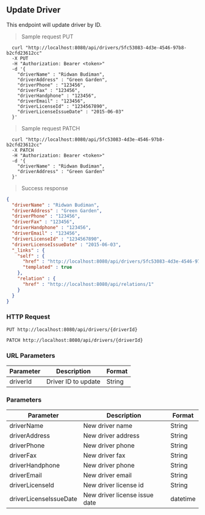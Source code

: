 ## Update Driver
This endpoint will update driver by ID.

> Sample request PUT

```shell
  curl "http://localhost:8080/api/drivers/5fc53083-4d3e-4546-97b8-b2cfd23612cc"
  -X PUT
  -H "Authorization: Bearer <token>"
  -d '{
    "driverName" : "Ridwan Budiman",
    "driverAddress" : "Green Garden",
    "driverPhone" : "123456",
    "driverFax" : "123456",
    "driverHandphone" : "123456",
    "driverEmail" : "123456",
    "driverLicenseId" : "1234567890",
    "driverLicenseIssueDate" : "2015-06-03"
  }'
```

> Sample request PATCH

```shell
  curl "http://localhost:8080/api/5fc53083-4d3e-4546-97b8-b2cfd23612cc"
  -X PATCH
  -H "Authorization: Bearer <token>"
  -d '{
    "driverName" : "Ridwan Budiman",
    "driverAddress" : "Green Garden"
  }'
```

> Success response

```json
{
  "driverName" : "Ridwan Budiman",
  "driverAddress" : "Green Garden",
  "driverPhone" : "123456",
  "driverFax" : "123456",
  "driverHandphone" : "123456",
  "driverEmail" : "123456",
  "driverLicenseId" : "1234567890",
  "driverLicenseIssueDate" : "2015-06-03",
  "_links" : {
    "self" : {
      "href" : "http://localhost:8080/api/drivers/5fc53083-4d3e-4546-97b8-b2cfd23612cc{?projection}",
      "templated" : true
    },
    "relation" : {
      "href" : "http://localhost:8080/api/relations/1"
    }
  }
}
```

### HTTP Request

`PUT http://localhost:8080/api/drivers/{driverId}`

`PATCH http://localhost:8080/api/drivers/{driverId}`

### URL Parameters

Parameter | Description | Format
--------- | ----------- | ---------
driverId | Driver ID to update | String

### Parameters

Parameter | Description | Format
--------- | ----------- | ---------
driverName | New driver name | String
driverAddress | New driver address | String
driverPhone | New driver phone | String
driverFax | New driver fax | String
driverHandphone | New driver phone | String
driverEmail | New driver email | String
driverLicenseId | New driver license id | String
driverLicenseIssueDate | New driver license issue date | datetime